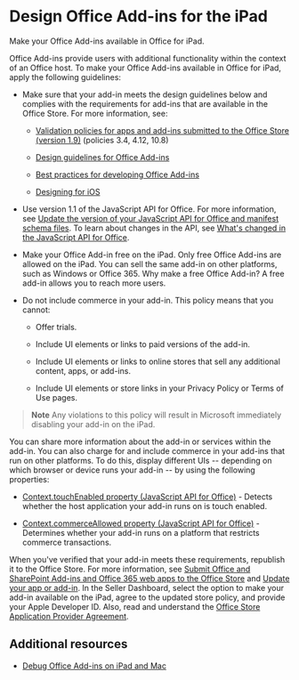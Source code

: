 
# Design Office Add-ins for the iPad
Make your Office Add-ins available in Office for iPad.


Office Add-ins provide users with additional functionality within the context of an Office host. To make your Office Add-ins available in Office for iPad, apply the following guidelines:

- Make sure that your add-in meets the design guidelines below and complies with the requirements for add-ins that are available in the Office Store. For more information, see:

  - [Validation policies for apps and add-ins submitted to the Office Store (version 1.9)](http://msdn.microsoft.com/library/cd90836a-523e-42f5-ab02-5123cdf9fefe%28Office.15%29.aspx) (policies 3.4, 4.12, 10.8)

  - [Design guidelines for Office Add-ins](../../docs/design/add-in-design.md)

  - [Best practices for developing Office Add-ins](http://msdn.microsoft.com/library/d455b76b-4d76-493d-a681-6b02ba1f38a8%28Office.15%29.aspx)

  - [Designing for iOS](https://developer.apple.com/library/ios/documentation/UserExperience/Conceptual/MobileHIG/)

- Use version 1.1 of the JavaScript API for Office. For more information, see [Update the version of your JavaScript API for Office and manifest schema files](../../docs/overview/update-your-javascript-api-for-office-and-manifest-schema-version.md). To learn about changes in the API, see [What's changed in the JavaScript API for Office](../../reference/what's-changed-in-the-javascript-api-for-office.md).

- Make your Office Add-in free on the iPad. Only free Office Add-ins are allowed on the iPad. You can sell the same add-in on other platforms, such as Windows or Office 365. Why make a free Office Add-in? A free add-in allows you to reach more users.

- Do not include commerce in your add-in. This policy means that you cannot:

  - Offer trials.

  - Include UI elements or links to paid versions of the add-in.

  - Include UI elements or links to online stores that sell any additional content, apps, or add-ins.

  - Include UI elements or store links in your Privacy Policy or Terms of Use pages.


 >**Note**  Any violations to this policy will result in Microsoft immediately disabling your add-in on the iPad.

 You can share more information about the add-in or services within the add-in. You can also charge for and include commerce in your add-ins that run on other platforms. To do this, display different UIs -- depending on which browser or device runs your add-in -- by using the following properties:

  - [Context.touchEnabled property (JavaScript API for Office)](http://msdn.microsoft.com/library/fd73f94b-7e4a-422c-afdb-fef6fba43766%28Office.15%29.aspx) - Detects whether the host application your add-in runs on is touch enabled.

  - [Context.commerceAllowed property (JavaScript API for Office)](http://msdn.microsoft.com/library/fd3812ac-14c3-485f-8991-d12fcc99c450%28Office.15%29.aspx) - Determines whether your add-in runs on a platform that restricts commerce transactions.

When you've verified that your add-in meets these requirements, republish it to the Office Store. For more information, see [Submit Office and SharePoint Add-ins and Office 365 web apps to the Office Store](http://msdn.microsoft.com/library/ff075782-1303-4517-91cc-b3d730e9b9ae%28Office.15%29.aspx) and [Update your app or add-in](http://msdn.microsoft.com/library/7313d32b-5345-4039-ac5d-a1ba0aef890b%28Office.15%29.aspx). In the Seller Dashboard, select the option to make your add-in available on the iPad, agree to the updated store policy, and provide your Apple Developer ID. Also, read and understand the [Office Store Application Provider Agreement](https://sellerdashboard.microsoft.com/Assets/Content/Agreements/en-US/Office_Store_Seller_Agreement_20120927.md).

## Additional resources



- [Debug Office Add-ins on iPad and Mac](../testing/debug-office-add-ins-on-ipad-and-mac.md)

